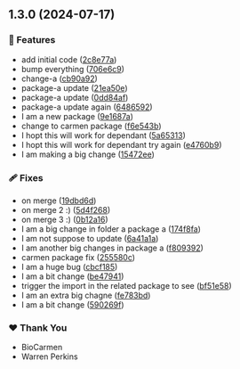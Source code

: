 ## 1.3.0 (2024-07-17)


### 🚀 Features

- add initial code ([2c8e77a](https://github.com/BioCarmen/nx-repo-example/commit/2c8e77a))
- bump everything ([706e6c9](https://github.com/BioCarmen/nx-repo-example/commit/706e6c9))
- change-a ([cb90a92](https://github.com/BioCarmen/nx-repo-example/commit/cb90a92))
- package-a update ([21ea50e](https://github.com/BioCarmen/nx-repo-example/commit/21ea50e))
- package-a update ([0dd84af](https://github.com/BioCarmen/nx-repo-example/commit/0dd84af))
- package-a update again ([6486592](https://github.com/BioCarmen/nx-repo-example/commit/6486592))
- I am a new package ([9e1687a](https://github.com/BioCarmen/nx-repo-example/commit/9e1687a))
- change to carmen package ([f6e543b](https://github.com/BioCarmen/nx-repo-example/commit/f6e543b))
- I hopt this will work for dependant ([5a65313](https://github.com/BioCarmen/nx-repo-example/commit/5a65313))
- I hopt this will work for dependant try again ([e4760b9](https://github.com/BioCarmen/nx-repo-example/commit/e4760b9))
- I am making a big change ([15472ee](https://github.com/BioCarmen/nx-repo-example/commit/15472ee))

### 🩹 Fixes

- on merge ([19dbd6d](https://github.com/BioCarmen/nx-repo-example/commit/19dbd6d))
- on merge 2 :) ([5d4f268](https://github.com/BioCarmen/nx-repo-example/commit/5d4f268))
- on merge 3 :) ([0b12a16](https://github.com/BioCarmen/nx-repo-example/commit/0b12a16))
- I am a big change in folder a package a ([174f8fa](https://github.com/BioCarmen/nx-repo-example/commit/174f8fa))
- I am not suppose to update ([6a41a1a](https://github.com/BioCarmen/nx-repo-example/commit/6a41a1a))
- I am another big changes in package a ([f809392](https://github.com/BioCarmen/nx-repo-example/commit/f809392))
- carmen package fix ([255580c](https://github.com/BioCarmen/nx-repo-example/commit/255580c))
- I am a huge bug ([cbcf185](https://github.com/BioCarmen/nx-repo-example/commit/cbcf185))
- I am a bit change ([be47941](https://github.com/BioCarmen/nx-repo-example/commit/be47941))
- trigger the import in the related package to see ([bf51e58](https://github.com/BioCarmen/nx-repo-example/commit/bf51e58))
- I am an extra big chagne ([fe783bd](https://github.com/BioCarmen/nx-repo-example/commit/fe783bd))
- I am a bit change ([590269f](https://github.com/BioCarmen/nx-repo-example/commit/590269f))

### ❤️  Thank You

- BioCarmen
- Warren Perkins